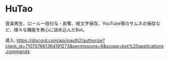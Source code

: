 # HuTao

音楽再生、ロール一括付与・剥奪、絵文字保存、YouTube等のサムネの保存など、様々な機能を無心に詰め込んだBot。

導入: https://discord.com/api/oauth2/authorize?client_id=710757661364191273&permissions=8&scope=bot%20applications.commands
